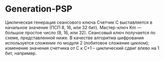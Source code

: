 # Generation-PSP
Циклическая генерация сеансового ключа
Счетчик С выставляется в начальное значение (ПСП  8, 16, или 32 бит).
Мастер-ключ Km — большое простое число (8, 16, или 32).
Сеансовый ключ получается по схеме, представленной ниже. 
В качестве алгоритма шифрования используется сложение по модуля 2 (побитовое сложение циклом); изменение значения счетчика от С к С+1 – циклический сдвиг влево на 1 бит, например. 

 
